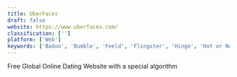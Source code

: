 ```yaml
---
title: UberFaces
draft: false 
website: https://www.uberfaces.com/
classification: ['']
platform: ['Web']
keywords: ['Badoo', 'Bumble', 'Feeld', 'Flingster', 'Hinge', 'Hot or Not', 'InCommon App', 'LOVOO', 'Lifemate.me', 'MeetMe', 'Meetic', 'Meetwo', 'My Bae', 'Plenty of Fish', 'SeniorMatch', 'Smoothie', 'Tastebuds', 'The League', 'Tinder']
---
```

Free Global Online Dating Website with a special algorithm